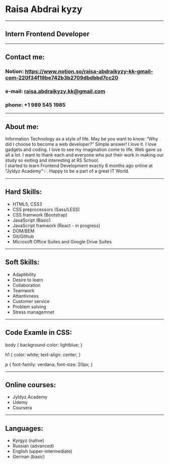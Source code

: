 # Raisa Abdrai kyzy
_______________________________________________________
## Intern Frontend Developer
_______________________________________________________
## Contact me:
### Notion: https://www.notion.so/raisa-abdraikyzy-kk-gmail-com-220f34f19be742b3b2709dbdbbd7cc20
### e-mail: raisa.abdraikyzy.kk@gmail.com
### phone: +1 989 545 1985

________________________________________________________
## About me:
Information Technology  as a style of life. 
  May be you want to know: “Why did I choose to become a web developer?” Simple answer! I love it. 
  I love gadgets and coding. I love to see my imagination come to life. Web gave us all a lot. 
  I want to thank each and everyone who put their work in making our study so exiting and interesting at RS School.  
  I started to learn Frontend Development exactly 6 months ago online  at "Jyldyz Academy"✨. 
  Happy to be a part of a great IT World. 
________________________________________________________
## Hard Skills:
- HTML5, CSS3
- CSS preprocessors (Sass/LESS)
- CSS framwork (Bootstrap)
- JavaScript (Basic)
- JavaScript framwork (React - in progress)
- DOM/BEM
- Git/Github
- Microsoft Office Suites and Google Drive Suites

__________________________________________________________
## Soft Skills:
- Adaptibility
- Desire to learn
- Collaboration
- Teamwork
- Attantivness
- Customer service
- Problem solving
- Stress managemnet

__________________________________________________________
## Code Examle in CSS:
  body {
  background-color: lightblue;
}

h1 {
  color: white;
  text-align: center;
}

p {
  font-family: verdana;
  font-size: 20px;
}

___________________________________________________________
## Online courses:
+ Jyldyz Academy
+ Udemy
+ Coursera

__________________________________________________________
## Languages:
- Kyrgyz (native)
- Russian (advanced)
- English (upper-intermediate)
- German (basic)
